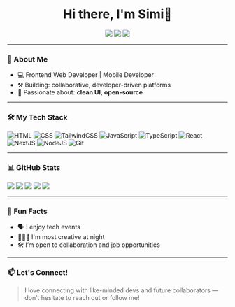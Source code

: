 <h1 align="center">Hi there, I'm Simi👋</h1>

<p align="center">
  <a href="mailto:simmyajayi15@gmail.com"><img src="https://img.shields.io/badge/Email-D14836?style=for-the-badge&logo=gmail&logoColor=white" /></a>
  <a href="https://www.linkedin.com/in/ajayi-simi-786a60222/"><img src="https://img.shields.io/badge/LinkedIn-0077B5?style=for-the-badge&logo=linkedin&logoColor=white" /></a>
  <a href="https://twitter.com/boylikecimi"><img src="https://img.shields.io/badge/Twitter-1DA1F2?style=for-the-badge&logo=twitter&logoColor=white" /></a>
</p>

---
### 🚀 About Me

- 💻 Frontend Web Developer  |  Mobile Developer
- ⚒️ Building: collaborative, developer-driven platforms
- 🌱 Passionate about: **clean UI**, **open-source**

---

### 🛠️ My Tech Stack

![HTML](https://img.shields.io/badge/HTML5-E34F26?style=flat&logo=html5&logoColor=white)
![CSS](https://img.shields.io/badge/CSS3-1572B6?style=flat&logo=css3&logoColor=white)
![TailwindCSS](https://img.shields.io/badge/TailwindCSS-38B2AC?style=flat&logo=tailwind-css&logoColor=white)
![JavaScript](https://img.shields.io/badge/JavaScript-F7DF1E?style=flat&logo=javascript&logoColor=black)
![TypeScript](https://img.shields.io/badge/TypeScript-007ACC?style=flat&logo=typescript&logoColor=white)
![React](https://img.shields.io/badge/React-20232A?style=flat&logo=react&logoColor=61DAFB)
![NextJS](https://img.shields.io/badge/Next.js-000000?style=flat&logo=nextdotjs&logoColor=white)
![NodeJS](https://img.shields.io/badge/Node.js-339933?style=flat&logo=nodedotjs&logoColor=white)
![Git](https://img.shields.io/badge/Git-F05032?style=flat&logo=git&logoColor=white)

---

### 📊 GitHub Stats
[![](https://github-profile-summary-cards.vercel.app/api/cards/profile-details?username=simi-ajayi&theme=github_dark)](https://github.com/vn7n24fzkq/github-profile-summary-cards)
[![](https://github-profile-summary-cards.vercel.app/api/cards/repos-per-language?username=simi-ajayi&theme=github_dark)](https://github.com/vn7n24fzkq/github-profile-summary-cards)
[![](https://github-profile-summary-cards.vercel.app/api/cards/most-commit-language?username=simi-ajayi&theme=github_dark)](https://github.com/vn7n24fzkq/github-profile-summary-cards)
[![](https://github-profile-summary-cards.vercel.app/api/cards/stats?username=simi-ajayi&theme=github_dark)](https://github.com/vn7n24fzkq/github-profile-summary-cards)
[![](https://github-profile-summary-cards.vercel.app/api/cards/productive-time?username=simi-ajayi&theme=github_dark&utcOffset=8)](https://github.com/vn7n24fzkq/github-profile-summary-cards)


---

### 🧩 Fun Facts

- 🗣 I enjoy tech events
- 🧘🏽‍♂️ I'm most creative at night
- 🛠 I’m open to collaboration and job opportunities

---

### 📫 Let's Connect!

> I love connecting with like-minded devs and future collaborators — don’t hesitate to reach out or follow me!
